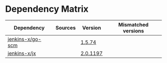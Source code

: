 # Dependency Matrix

Dependency | Sources | Version | Mismatched versions
---------- | ------- | ------- | -------------------
[jenkins-x/go-scm](https://github.com/jenkins-x/go-scm) |  | [1.5.74]() | 
[jenkins-x/jx](https://github.com/jenkins-x/jx) |  | [2.0.1197](https://github.com/jenkins-x/jx/releases/tag/v2.0.1197) | 
